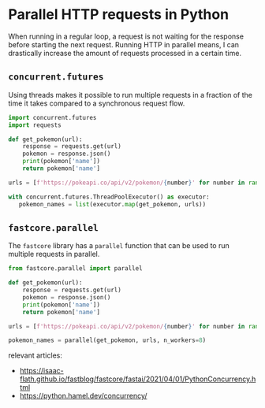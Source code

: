 # Parallel HTTP requests in Python

When running in a regular loop, a request is not waiting for the response before starting the next request.
Running HTTP in parallel means, I can drastically increase the amount of requests processed in a certain time.

## `concurrent.futures`

Using threads makes it possible to run multiple requests in a fraction of the time it takes compared to a synchronous request flow.

```python
import concurrent.futures
import requests

def get_pokemon(url):
    response = requests.get(url)
    pokemon = response.json()
    print(pokemon['name'])
    return pokemon['name']

urls = [f'https://pokeapi.co/api/v2/pokemon/{number}' for number in range(1,151)]

with concurrent.futures.ThreadPoolExecutor() as executor:
   pokemon_names = list(executor.map(get_pokemon, urls))
```

## `fastcore.parallel`

The `fastcore` library has a `parallel` function that can be used to run multiple requests in parallel.

```python
from fastcore.parallel import parallel

def get_pokemon(url):
    response = requests.get(url)
    pokemon = response.json()
    print(pokemon['name'])
    return pokemon['name']

urls = [f'https://pokeapi.co/api/v2/pokemon/{number}' for number in range(1,151)]

pokemon_names = parallel(get_pokemon, urls, n_workers=8)
```

relevant articles:

- <https://isaac-flath.github.io/fastblog/fastcore/fastai/2021/04/01/PythonConcurrency.html>
- <https://python.hamel.dev/concurrency/>
